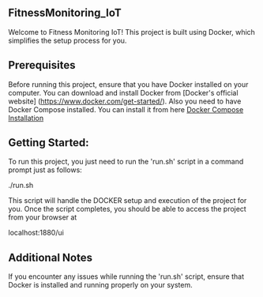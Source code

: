 ## FitnessMonitoring_IoT

Welcome to Fitness Monitoring IoT!
This project is built using Docker, which simplifies the setup process for you.

## Prerequisites

Before running this project, ensure that you have Docker installed on your computer.
You can download and install Docker from [Docker's official website]
(https://www.docker.com/get-started/).
Also you need to have Docker Compose installed. You can install it from here
[Docker Compose Installation](https://docs.docker.com/compose/install/)

## Getting Started:

To run this project, you just need to run the 'run.sh'
script in a command prompt just as follows:

 ./run.sh

This script will handle the DOCKER setup and execution of the project for you.
Once the script completes, you should be able to access the project from your browser at

localhost:1880/ui

## Additional Notes

If you encounter any issues while running the 'run.sh' script,
ensure that Docker is installed and running properly on your system.
